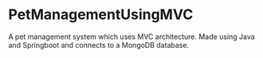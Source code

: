 # PetManagementUsingMVC
A pet management system which uses MVC architecture. Made using Java and Springboot and connects to a MongoDB database.
